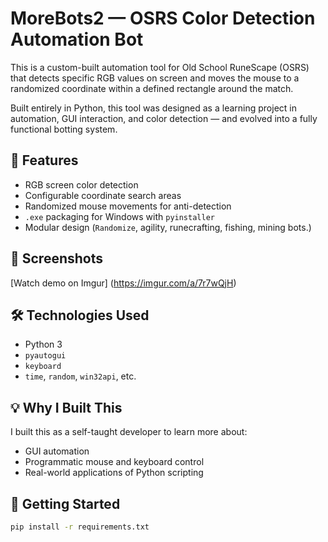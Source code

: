 # MoreBots2 — OSRS Color Detection Automation Bot

This is a custom-built automation tool for Old School RuneScape (OSRS) that detects specific RGB values on screen and moves the mouse to a randomized coordinate within a defined rectangle around the match. 

Built entirely in Python, this tool was designed as a learning project in automation, GUI interaction, and color detection — and evolved into a fully functional botting system.

## 🧠 Features
- RGB screen color detection
- Configurable coordinate search areas
- Randomized mouse movements for anti-detection
- `.exe` packaging for Windows with `pyinstaller`
- Modular design (`Randomize`, agility, runecrafting, fishing, mining bots.)

## 📸 Screenshots
[Watch demo on Imgur] (https://imgur.com/a/7r7wQjH)

## 🛠️ Technologies Used
- Python 3
- `pyautogui`
- `keyboard`
- `time`, `random`, `win32api`, etc.

## 💡 Why I Built This
I built this as a self-taught developer to learn more about:
- GUI automation
- Programmatic mouse and keyboard control
- Real-world applications of Python scripting

## 🚀 Getting Started
```bash
pip install -r requirements.txt
